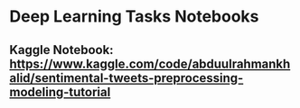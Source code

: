 # **Deep Learning Tasks Notebooks**

## Kaggle Notebook: https://www.kaggle.com/code/abduulrahmankhalid/sentimental-tweets-preprocessing-modeling-tutorial
